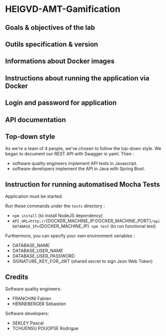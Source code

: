 # HEIGVD-AMT-Gamification

## Goals & objectives of the lab

## Outils specification & version

## Informations about Docker images

## Instructions about running the application via Docker

## Login and password for application

## API documentation

## Top-down style
As we're a team of 4 people, we've chosen to follow the top-down style. We began to document our REST API with Swagger in yaml. Then :
* software quality engineers implement API tests in Javascript.
* software developers implement the API in Java with Spring Boot.

## Instruction for running automatised Mocha Tests
Application must be started.

Run these commands under the `tests` directory :
* `npm install` (to install NodeJS dependency)
* `API_URL=http://`{DOCKER_MACHINE_IP:DOCKER_MACHINE_PORT}`/api DATABASE_IP=`{DOCKER_MACHINE_IP}` npm test` (to run functional test)

Furthermore, you can specify your own environment variables :
* DATABASE_NAME
* DATABASE_USER_NAME
* DATABASE_USER_PASSWORD
* SIGNATURE_KEY_FOR_JWT (shared secret to sign Json Web Token)

## Credits
Software quality engineers:
* FRANCHINI Fabien
* HENNEBERGER Sébastien

Software developers:
* SEKLEY Pascal
* TCHUENSU POUOPSE Rodrigue
